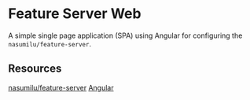 # Feature Server Web

A simple single page application (SPA) using Angular for configuring the `nasumilu/feature-server`.


## Resources
[nasumilu/feature-server](https://github.com/nasumilu/feature-server)
[Angular](https://angular.io/)
